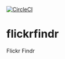 [![CircleCI](https://circleci.com/gh/brandoFS/flickrfindr.svg?style=svg)](https://circleci.com/gh/brandoFS/flickrfindr)

# flickrfindr
Flickr Findr
